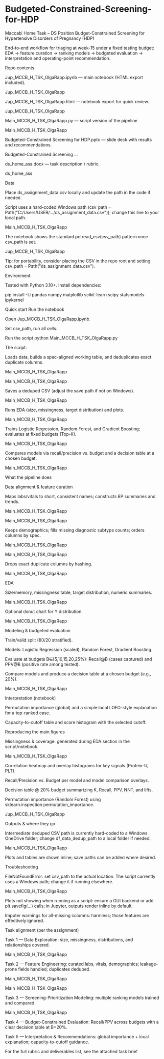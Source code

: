 # Budgeted-Constrained-Screening-for-HDP
Maccabi Home Task – DS Position
Budget-Constrained Screening for Hypertensive Disorders of Pregnancy (HDP)

End-to-end workflow for triaging at week-15 under a fixed testing budget: EDA → feature curation → ranking models → budgeted evaluation → interpretation and operating-point recommendation.

Repo contents

Jup_MCCB_H_TSK_OlgaRapp.ipynb — main notebook (HTML export included). 

Jup_MCCB_H_TSK_OlgaRapp

Jup_MCCB_H_TSK_OlgaRapp.html — notebook export for quick review. 

Jup_MCCB_H_TSK_OlgaRapp

Main_MCCB_H_TSK_OlgaRapp.py — script version of the pipeline. 

Main_MCCB_H_TSK_OlgaRapp

Budgeted-Constrained Screening for HDP.pptx — slide deck with results and recommendations. 

Budgeted-Constrained Screening …

ds_home_ass.docx — task description / rubric. 

ds_home_ass

Data

Place ds_assignment_data.csv locally and update the path in the code if needed.

Script uses a hard-coded Windows path (csv_path = Path("C:/Users/USER/.../ds_assignment_data.csv")); change this line to your local path. 

Main_MCCB_H_TSK_OlgaRapp

The notebook shows the standard pd.read_csv(csv_path) pattern once csv_path is set. 

Jup_MCCB_H_TSK_OlgaRapp

Tip: for portability, consider placing the CSV in the repo root and setting csv_path = Path("ds_assignment_data.csv").

Environment

Tested with Python 3.10+. Install dependencies:

pip install -U pandas numpy matplotlib scikit-learn scipy statsmodels ipykernel

Quick start
Run the notebook

Open Jup_MCCB_H_TSK_OlgaRapp.ipynb.

Set csv_path, run all cells.

Run the script
python Main_MCCB_H_TSK_OlgaRapp.py


The script:

Loads data, builds a spec-aligned working table, and deduplicates exact duplicate columns. 

Main_MCCB_H_TSK_OlgaRapp

 

Main_MCCB_H_TSK_OlgaRapp

Saves a deduped CSV (adjust the save path if not on Windows). 

Main_MCCB_H_TSK_OlgaRapp

Runs EDA (size, missingness, target distribution) and plots. 

Main_MCCB_H_TSK_OlgaRapp

Trains Logistic Regression, Random Forest, and Gradient Boosting; evaluates at fixed budgets (Top-K). 

Main_MCCB_H_TSK_OlgaRapp

Compares models via recall/precision vs. budget and a decision table at a chosen budget. 

Main_MCCB_H_TSK_OlgaRapp

What the pipeline does

Data alignment & feature curation

Maps labs/vitals to short, consistent names; constructs BP summaries and trends. 

Main_MCCB_H_TSK_OlgaRapp

 

Main_MCCB_H_TSK_OlgaRapp

Keeps demographics; fills missing diagnostic subtype counts; orders columns by spec. 

Main_MCCB_H_TSK_OlgaRapp

 

Main_MCCB_H_TSK_OlgaRapp

Drops exact duplicate columns by hashing. 

Main_MCCB_H_TSK_OlgaRapp

EDA

Size/memory, missingness table, target distribution, numeric summaries. 

Main_MCCB_H_TSK_OlgaRapp

Optional donut chart for Y distribution. 

Main_MCCB_H_TSK_OlgaRapp

Modeling & budgeted evaluation

Train/valid split (80/20 stratified).

Models: Logistic Regression (scaled), Random Forest, Gradient Boosting.

Evaluate at budgets B∈{5,10,15,20,25%}: Recall@B (cases captured) and PPV@B (positive rate among tested).

Compare models and produce a decision table at a chosen budget (e.g., 20%). 

Main_MCCB_H_TSK_OlgaRapp

Interpretation (notebook)

Permutation importance (global) and a simple local LOFO-style explanation for a top-ranked case.

Capacity-to-cutoff table and score histogram with the selected cutoff.

Reproducing the main figures

Missingness & coverage: generated during EDA section in the script/notebook. 

Main_MCCB_H_TSK_OlgaRapp

Correlation heatmap and overlay histograms for key signals (Protein-U, PLT).

Recall/Precision vs. Budget per model and model comparison overlays.

Decision table @ 20% budget summarizing K, Recall, PPV, NNT, and lifts.

Permutation importance (Random Forest) using sklearn.inspection.permutation_importance. 

Jup_MCCB_H_TSK_OlgaRapp

Outputs & where they go

Intermediate deduped CSV path is currently hard-coded to a Windows OneDrive folder; change df_data_dedup_path to a local folder if needed. 

Main_MCCB_H_TSK_OlgaRapp

Plots and tables are shown inline; save paths can be added where desired.

Troubleshooting

FileNotFoundError: set csv_path to the actual location. The script currently uses a Windows path; change it if running elsewhere. 

Main_MCCB_H_TSK_OlgaRapp

Plots not showing when running as a script: ensure a GUI backend or add plt.savefig(...) calls; in Jupyter, outputs render inline by default.

Imputer warnings for all-missing columns: harmless; those features are effectively ignored.

Task alignment (per the assignment)

Task 1 — Data Exploration: size, missingness, distributions, and relationships covered. 

Main_MCCB_H_TSK_OlgaRapp

Task 2 — Feature Engineering: curated labs, vitals, demographics; leakage-prone fields handled; duplicates deduped. 

Main_MCCB_H_TSK_OlgaRapp

 

Main_MCCB_H_TSK_OlgaRapp

Task 3 — Screening-Prioritization Modeling: multiple ranking models trained and compared. 

Main_MCCB_H_TSK_OlgaRapp

Task 4 — Budget-Constrained Evaluation: Recall/PPV across budgets with a clear decision table at B=20%.

Task 5 — Interpretation & Recommendations: global importance + local explanation; capacity-to-cutoff guidance.

For the full rubric and deliverables list, see the attached task brief
